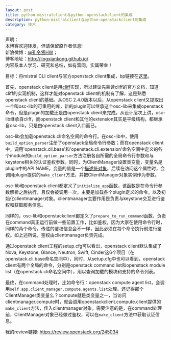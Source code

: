 ```yaml
---
layout: post
title: python-mistralclient与python-openstackclient的集成
description: python-mistralclient与python-openstackclient的集成
category: 技术
---
```


声明：  
本博客欢迎转发，但请保留原作者信息!  
新浪微博：[@孔令贤HW](http://weibo.com/lingxiankong)；   
博客地址：<http://lingxiankong.github.io/>  
内容系本人学习、研究和总结，如有雷同，实属荣幸！

目标：将mistral CLI client与官方openstack client集成，bp链接在[这里](https://blueprints.launchpad.net/mistral/+spec/mistral-osc-plugin)。

首先，openstack client是用[cliff](http://docs.openstack.org/developer/cliff/)实现，所以建议先熟读cliff的官方文档，知道cliff的实现机制，这样才能对openstack client的机制有了解，这是熟悉openstack client的基础。从OSC 2.4.0版本以后，从openstack client又提取出一个叫osc-lib的可重用的库，新的plugin可以继承这个osc-lib来集成openstack命令，但是plugin的加载还是由openstack client来完成。从设计层次上讲，osc-lib继承自cliff，而openstack client和其他的extension其实是平级结构，都继承自osc-lib，只是由openstack client入口而已。

osc-lib会加载openstack.cli命名空间的命令行。在osc-lib中，使用`build_option_parser`注册了openstack全局命令行参数；而在openstack client中，调用'openstack.cli.base'和'openstack.cli.extension'命名空间中定义的各个module的`build_option_parser`方法注册各自所需的全局命令行参数和与keystone相关的认证鉴权参数。同时，为ClientManager设置类变量，变量名是plugin中的API NAME，变量的值是一个[描述符对象](http://lingxiankong.github.io/blog/2014/03/28/python-descriptor/)，后续在访问这个属性时，会调用plugin提供的`make_client`方法，并把ClientManager对象实例作为参数。

osc-lib和openstack client都定义了`initialize_app`函数，该函数是在命令行参数解析之后执行，且仅会被调用一次，主要是加载各个plugin定义的命令，以及初始化clientmanager对象。clientmanager主要作用是负责与keystone交互进行鉴权和获取服务信息。

同样的，osc-lib和openstackclient都定义了`prepare_to_run_command`函数，负责在command真正运行前做一些前置工作，比如鉴权，因为大家在使用命令行时，同样的两个命令，传递的鉴权信息会不一样，因此必须在每个命令执行前进行鉴权。如上述所说，鉴权由clientmanager负责完成。

通过openstack client工程的setup.cfg可以看出，openstack client默认集成了Nova, Keystone, Glance, Neutron, Swift, Cinder这6个项目（在openstack.cli.base命名空间中），同时，从setup.cfg中也可以看到，openstack client有两个全局的命令，分别是openstack command list和openstack module list（在openstack.cli命名空间中），用以查询加载的模块和支持的命令列表。

最终，在command处理时，比如命令行：openstack compute agent list，会调用`self.app.client_manager.compute.agents.list`处理。还记得那个ClientManager类变量么？compute就是类变量之一，当访问clientmanager.compute时，就会调用openstackclient.compute.client提供的`make_client`方法，传入clientmanager对象。需要注意的是，在command处理前，ClientManager对象已经做过鉴权，可以在`make_client`方法中获取认证信息。

我的review链接: <https://review.openstack.org/245034>
